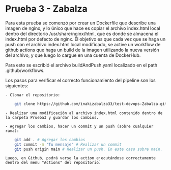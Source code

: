# Prueba 3 - Zabalza

Para esta prueba se comenzó por crear un Dockerfile que describe una imagen de nginx, y lo único que hace es copiar el archivo index.html local dentro del directorio /usr/share/nginx/html, que es donde se almacena el index.html por defecto de nginx. El objetivo es que cada vez que se haga un push con el archivo index.html local modificado, se active un workflow de github actions que haga un build de la imagen utilizando la nueva versión del archivo, y que luego lo cargue en una cuenta de DockerHub.

Para esto se escribió el archivo buildAndPush.yaml localizado en el path .github/workflows.

Los pasos para verificar el correcto funcionamiento del pipeline son los siguientes:

    - Clonar el repositorio:

```bash
    git clone https://github.com/inakizabalza33/test-devops-Zabalza.git # Clonar el repositorio
```

    - Realizar una modificación al archivo index.html contenido dentro de la carpeta Prueba3 y guardar los cambios.

    - Agregar los cambios, hacer un commit y un push (sobre cualquier rama):

```bash
    git add . # Agregar los cambios
    git commit -m "Tu mensaje" # Realizar un commit
    git push origin main # Realizar un push. En este caso sobre main.
```

    Luego, en Github, podrá verse la action ejecutándose correctamente dentro del menu "Actions" del repositorio. 

